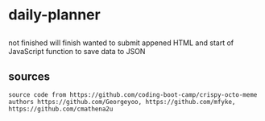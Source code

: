 # daily-planner


## 
not finished will finish wanted to submit appened HTML and start of JavaScript function to save data to JSON
## sources 
    source code from https://github.com/coding-boot-camp/crispy-octo-meme authors https://github.com/Georgeyoo, https://github.com/mfyke, https://github.com/cmathena2u
